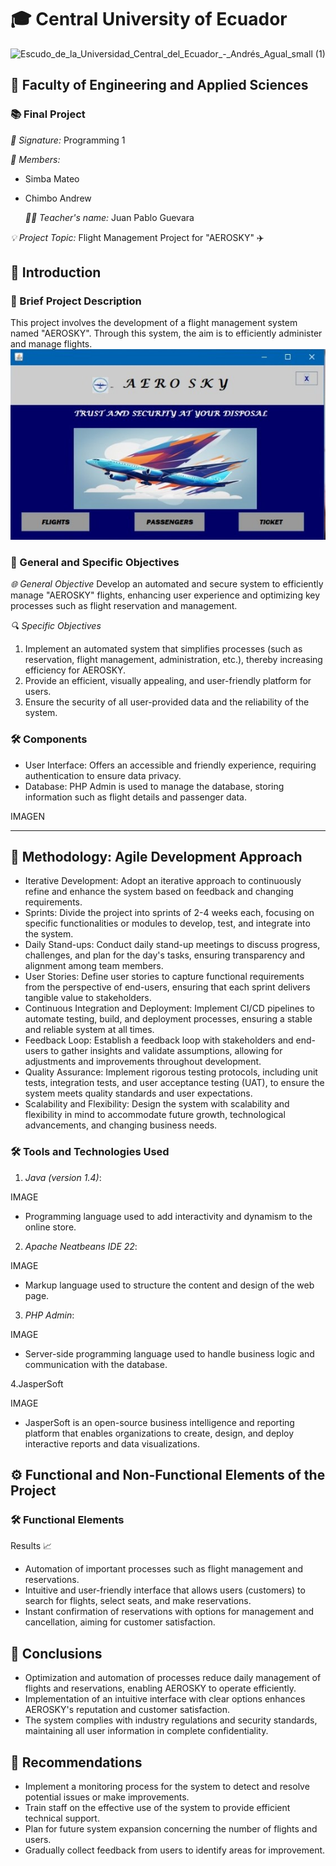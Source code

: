 # 🎓 Central University of Ecuador
![Escudo_de_la_Universidad_Central_del_Ecuador_-_Andrés_Agual_small (1)](https://github.com/user-attachments/assets/915c8d87-616d-4337-9cc5-36c59446a157)


## 🏫 Faculty of Engineering and Applied Sciences
### 📚 Final Project

*📄 Signature:* Programming 1

*👥 Members:*
- Simba Mateo
- Chimbo Andrew

  *👨‍🏫 Teacher's name:* Juan Pablo Guevara

*💡 Project Topic:* Flight Management Project for "AEROSKY" ✈️



## 📝 Introduction

### 📜 Brief Project Description
This project involves the development of a flight management system named "AEROSKY". Through this system, the aim is to efficiently administer and manage flights.
![](https://github.com/Mateo-2005/Final-Project---airline/blob/main/1.jpg)

### 🎯 General and Specific Objectives

*🌐 General Objective*
Develop an automated and secure system to efficiently manage "AEROSKY" flights, enhancing user experience and optimizing key processes such as flight reservation and management.

*🔍 Specific Objectives*
1. Implement an automated system that simplifies processes (such as reservation, flight management, administration, etc.), thereby increasing efficiency for AEROSKY.
2. Provide an efficient, visually appealing, and user-friendly platform for users.
3. Ensure the security of all user-provided data and the reliability of the system.


### 🛠️ Components 
- User Interface: Offers an accessible and friendly experience, requiring authentication to ensure data privacy.
- Database: PHP Admin is used to manage the database, storing information such as flight details and passenger data.

IMAGEN

---

## 🧩 Methodology: Agile Development Approach

- Iterative Development: Adopt an iterative approach to continuously refine and enhance the system based on feedback and changing requirements.
- Sprints: Divide the project into sprints of 2-4 weeks each, focusing on specific functionalities or modules to develop, test, and integrate into the system.
- Daily Stand-ups: Conduct daily stand-up meetings to discuss progress, challenges, and plan for the day's tasks, ensuring transparency and alignment among team members.
- User Stories: Define user stories to capture functional requirements from the perspective of end-users, ensuring that each sprint delivers tangible value to stakeholders.
- Continuous Integration and Deployment: Implement CI/CD pipelines to automate testing, build, and deployment processes, ensuring a stable and reliable system at all times.
- Feedback Loop: Establish a feedback loop with stakeholders and end-users to gather insights and validate assumptions, allowing for adjustments and improvements throughout development.
- Quality Assurance: Implement rigorous testing protocols, including unit tests, integration tests, and user acceptance testing (UAT), to ensure the system meets quality standards and user expectations.
- Scalability and Flexibility: Design the system with scalability and flexibility in mind to accommodate future growth, technological advancements, and changing business needs.




### 🛠 Tools and Technologies Used

1. *Java (version 1.4)*:

IMAGE

   - Programming language used to add interactivity and dynamism to the online store.

2. *Apache Neatbeans IDE 22*:
 
IMAGE

- Markup language used to structure the content and design of the web page.

3. *PHP Admin*:

IMAGE

 - Server-side programming language used to handle business logic and communication with the database.
   
4.JasperSoft

IMAGE
- JasperSoft is an open-source business intelligence and reporting platform that enables organizations to create, design, and deploy interactive reports and data visualizations.


## ⚙ Functional and Non-Functional Elements of the Project

### 🛠 Functional Elements

Results 📈
- Automation of important processes such as flight management and reservations.
- Intuitive and user-friendly interface that allows users (customers) to search for flights, select seats, and make reservations.
- Instant confirmation of reservations with options for management and cancellation, aiming for customer satisfaction.

## 📌 Conclusions

- Optimization and automation of processes reduce daily management of flights and reservations, enabling AEROSKY to operate efficiently.
- Implementation of an intuitive interface with clear options enhances AEROSKY's reputation and customer satisfaction.
- The system complies with industry regulations and security standards, maintaining all user information in complete confidentiality.

## 🚀 Recommendations
- Implement a monitoring process for the system to detect and resolve potential issues or make improvements.
- Train staff on the effective use of the system to provide efficient technical support.
- Plan for future system expansion concerning the number of flights and users.
- Gradually collect feedback from users to identify areas for improvement.


